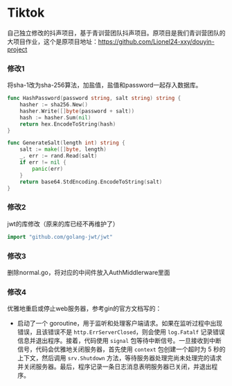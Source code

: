 # Tiktok
自己独立修改的抖声项目，基于青训营团队抖声项目。原项目是我们青训营团队的大项目作业，这个是原项目地址：https://github.com/Lionel24-xxy/douyin-project





### 修改1

将sha-1改为sha-256算法，加盐值，盐值和password一起存入数据库。

```Go
func HashPassword(password string, salt string) string {
	hasher := sha256.New()
	hasher.Write([]byte(password + salt))
	hash := hasher.Sum(nil)
	return hex.EncodeToString(hash)
}

func GenerateSalt(length int) string {
	salt := make([]byte, length)
	_, err := rand.Read(salt)
	if err != nil {
		panic(err)
	}
	return base64.StdEncoding.EncodeToString(salt)
}
```





### 修改2

jwt的库修改（原来的库已经不再维护了）

```go
import "github.com/golang-jwt/jwt"
```





### 修改3

删除normal.go，将对应的中间件放入AuthMiddlerware里面





### 修改4

优雅地重启或停止web服务器，参考gin的官方文档写的：

- 启动了一个 goroutine，用于监听和处理客户端请求。如果在监听过程中出现错误，且该错误不是 `http.ErrServerClosed`，则会使用 `log.Fatalf` 记录错误信息并退出程序。接着，代码使用 `signal` 包等待中断信号。一旦接收到中断信号，代码会优雅地关闭服务器，首先使用 `context` 包创建一个超时为 5 秒的上下文，然后调用 `srv.Shutdown` 方法，等待服务器处理完尚未处理完的请求并关闭服务器。最后，程序记录一条日志消息表明服务器已关闭，并退出程序。
